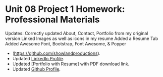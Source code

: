 # Unit 08 Project 1 Homework: Professional Materials

Updates:
Correctly updated About, Contact, Portfolio from my original version
Linked Images as well as icons in my resume
Added a Resume Tab 
Added Awesome Font, Bootstrap, Font Awesome, & Popper
- (https://github.com/showlandproductions).
- Updated [LinkedIn Profile](https://www.linkedin.com/in/dominique-christopher-84374853/).
- Updated [Portfolio with Resume] with PDF download link.
- Updated [Github Profile](https://github.com/showlandproductions).


